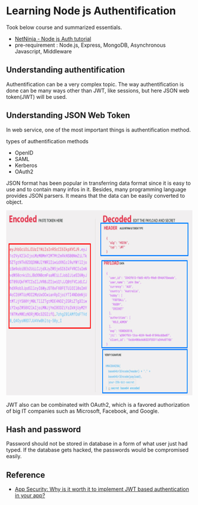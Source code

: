 # Learning Node js Authentification

Took below course and summarized essentials. 

- [NetNinja - Node js Auth tutorial](https://www.youtube.com/watch?v=SnoAwLP1a-0&list=PL4cUxeGkcC9iqqESP8335DA5cRFp8loyp&index=1&t=20s)
- pre-requirement : Node.js, Express, MongoDB, Asynchronous Javascript, Middleware


## Understanding authentification
Authentification can be a very complex topic. The way authentification is done can be many ways other than JWT, like sessions, but here JSON web token(JWT) will be used. 

## Understanding JSON Web Token
In web service, one of the most important things is authentification method. 

types of authentification methods
- OpenID
- SAML
- Kerberos
- OAuth2 

<p>
JSON format has been popular in transferring data format since it is easy to use and to contain many infos in it. Besides,  many programming language provides JSON parsers. It means that the data can be easily converted to object. 
</p>

<img src="reference/jwt-example.png" width=700 height=500 alt="JSON web token example" />

<p>
JWT also can be combinated with OAuth2, which is a favored authorization of big IT companies such as Microsoft, Facebook, and Google. 
</p>

## Hash and password
Password should not be stored in database in a form of what user just had typed. If the database gets hacked, the passwords would be compromised easily. 


## Reference
- [App Security: Why is it worth it to implement JWT based authentication in your app?](https://espeo.eu/blog/app-security-jwt-based-authentication/)
